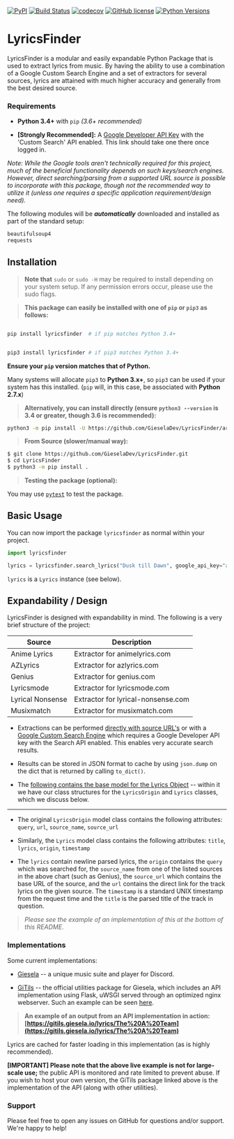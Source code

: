 [![PyPI](https://img.shields.io/pypi/v/lyricsfinder.svg)](https://pypi.python.org/pypi/lyricsfinder)
[![Build Status](https://travis-ci.org/GieselaDev/LyricsFinder.svg?branch=master)](https://travis-ci.org/GieselaDev/LyricsFinder)
[![codecov](https://codecov.io/gh/GieselaDev/LyricsFinder/branch/master/graph/badge.svg)](https://codecov.io/gh/GieselaDev/LyricsFinder)
[![GitHub license](https://img.shields.io/github/license/GieselaDev/LyricsFinder.svg)](https://pypi.python.org/pypi/lyricsfinder)
[![Python Versions](https://img.shields.io/pypi/pyversions/lyricsfinder.svg)](https://pypi.python.org/pypi/lyricsfinder)

# LyricsFinder

LyricsFinder is a modular and easily expandable Python Package that is used to extract lyrics from music. By having the ability to use a combination of a Google Custom Search Engine and a set of extractors for several sources, lyrics are attained with much higher accuracy and generally from the best desired source.

### Requirements

- **Python 3.4+** with `pip` *(3.6+ recommended)*

- **[Strongly Recommended]:** A [Google Developer API Key](https://console.developers.google.com/apis/library/customsearch.googleapis.com/?q=sear&id=8a9b6e90-7182-4ba2-a6f5-b7063dc57275) with the 'Custom Search' API enabled. This link should take one there once logged in.

*Note: While the Google tools aren't technically required for this project, much of the beneficial functionality depends on such keys/search engines. However, direct searching/parsing from a supported URL source is possible to incorporate with this package, though not the recommended way to utilize it (unless one requires a specific application requirement/design need).*


The following modules will be ___automatically___ downloaded and installed as part of the standard setup:

```prolog
beautifulsoup4
requests
```


## Installation


> **Note that** `sudo` or `sudo -H` may be required to install depending on your system setup. If any permission errors occur, please use the sudo flags.


> **This package can easily be installed with one of `pip` or `pip3` as follows:**

```bash

pip install lyricsfinder  # if pip matches Python 3.4+


pip3 install lyricsfinder # if pip3 matches Python 3.4+
```

**Ensure your `pip` version matches that of Python.**

Many systems will allocate `pip3` to **Python 3.x+**, so `pip3` can be used if your system has this installed. (`pip` will, in this case, be associated with **Python 2.7.x**)



> **Alternatively, you can install directly (ensure `python3 --version` is 3.4 or greater, though 3.6 is recommended):**

```bash
python3 -m pip install -U https://github.com/GieselaDev/LyricsFinder/archive/master.zip
```

> **From Source (slower/manual way):**

```bash
$ git clone https://github.com/GieselaDev/LyricsFinder.git
$ cd LyricsFinder
$ python3 -m pip install .
```


> **Testing the package (optional):**

You may use [`pytest`](https://docs.pytest.org/en/latest/) to test the package.


## Basic Usage

You can now import the package `lyricsfinder` as normal within your project.

```python
import lyricsfinder

lyrics = lyricsfinder.search_lyrics("Dusk till Dawn", google_api_key="api key")
```
`lyrics` is a `Lyrics` instance (see below).


## Expandability / Design

LyricsFinder is designed with expandability in mind. The following is a very brief structure of the project:

| Source | Description |
| --- | --- |
| Anime Lyrics  | Extractor for animelyrics.com |
| AZLyrics | Extractor for azlyrics.com |
| Genius | Extractor for genius.com |
| Lyricsmode  | Extractor for lyricsmode.com |
| Lyrical Nonsense | Extractor for lyrical-nonsense.com |
| Musixmatch | Extractor for musixmatch.com |

- Extractions can be performed [directly with source URL's](https://github.com/GieselaDev/LyricsFinder/blob/master/lyricsfinder/lyrics.py#L27) or with a [Google Custom Search Engine](https://github.com/GieselaDev/LyricsFinder/blob/master/lyricsfinder/lyrics.py#L53) which requires a Google Developer API key with the Search API enabled. This enables very accurate search results.

- Results can be stored in JSON format to cache by using `json.dump` on the dict that is returned by calling `to_dict()`.

- The [following contains the base model for the Lyrics Object](https://github.com/GieselaDev/LyricsFinder/blob/master/lyricsfinder/models/lyrics.py) -- within it we have our class structures for the `LyricsOrigin` and `Lyrics` classes, which we discuss below.

---------


- The original `LyricsOrigin` model class contains the following attributes:
   `query`, `url`, `source_name`, `source_url`


- Similarly, the `Lyrics` model class contains the following attributes:
   `title`, `lyrics`, `origin`, `timestamp`

- The `lyrics` contain newline parsed lyrics, the `origin` contains the `query` which was searched for, the `source_name` from one of the listed sources in the above chart (such as Genius), the `source_url` which contains the base URL of the source, and the `url` contains the direct link for the track lyrics on the given source. The `timestamp` is a standard UNIX timestamp from the request time and the `title` is the parsed title of the track in question.

> *Please see the example of an implementation of this at the bottom of this README.*



### Implementations

Some current implementations:

- [Giesela](https://github.com/GieselaDev/Giesela) -- a unique music suite and player for Discord.

- [GiTils](https://github.com/GieselaDev/GiTils) -- the official utilities package for Giesela, which includes an API implementation using Flask, uWSGI served through an optimized nginx webserver. Such an example can be seen [here](https://github.com/GieselaDev/GiTils/blob/master/GiTils/blueprints/lyrics.py).


>  **An example of an output from an API implementation in action:** **[https://gitils.giesela.io/lyrics/The%20A%20Team](https://gitils.giesela.io/lyrics/The%20A%20Team)**

Lyrics are cached for faster loading in this implementation (as is highly recommended).

**[IMPORTANT] Please note that the above live example is not for large-scale use;** the public API is monitored and rate limited to prevent abuse. If you wish to host your own version, the GiTils package linked above is the implementation of the API (along with other utilities).

### Support

Please feel free to open any issues on GitHub for questions and/or support. We're happy to help!

